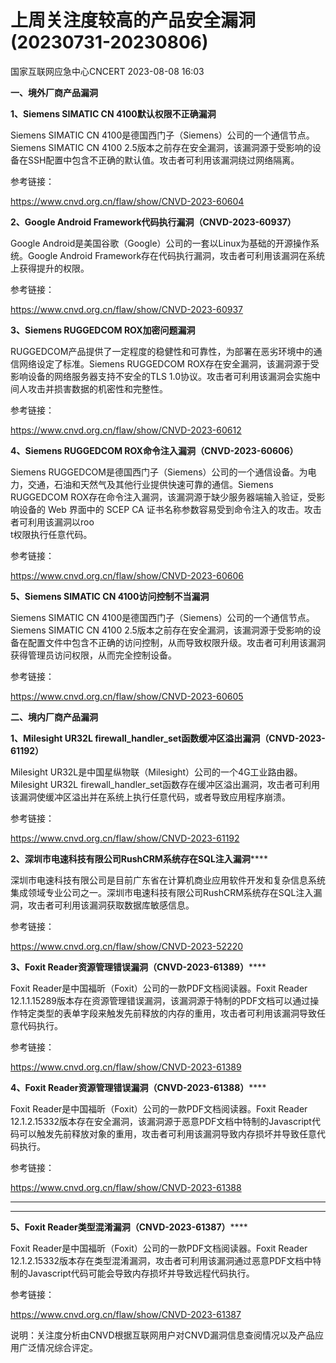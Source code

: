 #  上周关注度较高的产品安全漏洞(20230731-20230806)   
 国家互联网应急中心CNCERT   2023-08-08 16:03  
  
**一、境外厂商产品漏洞**  
  
**1、Siemens SIMATIC CN 4100默认权限不正确漏洞**  
  
Siemens SIMATIC CN 4100是德国西门子（Siemens）公司的一个通信节点。Siemens SIMATIC CN 4100 2.5版本之前存在安全漏洞，该漏洞源于受影响的设备在SSH配置中包含不正确的默认值。攻击者可利用该漏洞绕过网络隔离。  
  
参考链接：  
  
https://www.cnvd.org.cn/flaw/show/CNVD-2023-60604  
  
**2、Google Android Framework代码执行漏洞（CNVD-2023-60937）**  
  
  
Google Android是美国谷歌（Google）公司的一套以Linux为基础的开源操作系统。Google Android Framework存在代码执行漏洞，攻击者可利用该漏洞在系统上获得提升的权限。  
  
参考链接：  
  
https://www.cnvd.org.cn/flaw/show/CNVD-2023-60937  
  
**3、Siemens RUGGEDCOM ROX加密问题漏洞**  
  
  
RUGGEDCOM产品提供了一定程度的稳健性和可靠性，为部署在恶劣环境中的通信网络设定了标准。Siemens RUGGEDCOM ROX存在安全漏洞，该漏洞源于受影响设备的网络服务器支持不安全的TLS 1.0协议。攻击者可利用该漏洞会实施中间人攻击并损害数据的机密性和完整性。  
  
参考链接：  
  
https://www.cnvd.org.cn/flaw/show/CNVD-2023-60612  
  
**4、Siemens RUGGEDCOM ROX命令注入漏洞（CNVD-2023-60606）**  
  
Siemens RUGGEDCOM是德国西门子（Siemens）公司的一个通信设备。为电力，交通，石油和天然气及其他行业提供快速可靠的通信。Siemens RUGGEDCOM ROX存在命令注入漏洞，该漏洞源于缺少服务器端输入验证，受影响设备的 Web 界面中的 SCEP CA 证书名称参数容易受到命令注入的攻击。攻击者可利用该漏洞以roo  
t权限执行任意代码。  
  
参考链接：  
  
https://www.cnvd.org.cn/flaw/show/CNVD-2023-60606  
  
**5、Siemens SIMATIC CN 4100访问控制不当漏洞**  
  
Siemens SIMATIC CN 4100是德国西门子（Siemens）公司的一个通信节点。Siemens SIMATIC CN 4100
2.5版本之前存在安全漏洞，该漏洞源于受影响的设备在配置文件中包含不正确的访问控制，从而导致权限升级。攻击者可利用该漏洞获得管理员访问权限，从而完全控制设备。  
  
参考链接：  
  
https://www.cnvd.org.cn/flaw/show/CNVD-2023-60605  
  
  
  
**二、境内厂商产品漏洞**  
  
**1、Milesight UR32L firewall_handler_set函数缓冲区溢出漏洞（CNVD-2023-61192）**  
  
Milesight UR32L是中国星纵物联（Milesight）公司的一个4G工业路由器。Milesight UR32L
firewall_handler_set函数存在缓冲区溢出漏洞，攻击者可利用该漏洞使缓冲区溢出并在系统上执行任意代码，或者导致应用程序崩溃。  
  
参考链接：  
  
https://www.cnvd.org.cn/flaw/show/CNVD-2023-61192  
  
**2、深圳市电速科技有限公司RushCRM系统存在SQL注入漏洞******  
  
深圳市电速科技有限公司是目前广东省在计算机商业应用软件开发和复杂信息系统集成领域专业公司之一。深圳市电速科技有限公司RushCRM系统存在SQL注入漏洞，攻击者可利用该漏洞获取数据库敏感信息。  
  
参考链接：  
  
https://www.cnvd.org.cn/flaw/show/CNVD-2023-52220  
  
**3、Foxit Reader资源管理错误漏洞（CNVD-2023-61389）******  
  
Foxit Reader是中国福昕（Foxit）公司的一款PDF文档阅读器。Foxit Reader 12.1.1.15289版本存在资源管理错误漏洞，该漏洞源于特制的PDF文档可以通过操作特定类型的表单字段来触发先前释放的内存的重用，攻击者可利用该漏洞导致任意代码执行。  
  
参考链接：  
  
https://www.cnvd.org.cn/flaw/show/CNVD-2023-61389  
  
**4、Foxit Reader资源管理错误漏洞（CNVD-2023-61388）******  
  
Foxit Reader是中国福昕（Foxit）公司的一款PDF文档阅读器。Foxit Reader 12.1.2.15332版本存在安全漏洞，该漏洞源于恶意PDF文档中特制的Javascript代码可以触发先前释放对象的重用，攻击者可利用该漏洞导致内存损坏并导致任意代码执行。  
  
参考链接：  
  
https://www.cnvd.org.cn/flaw/show/CNVD-2023-61388  
****  
****  
  
**5、Foxit Reader类型混淆漏洞（CNVD-2023-61387）******  
  
Foxit Reader是中国福昕（Foxit）公司的一款PDF文档阅读器。Foxit Reader 12.1.2.15332版本存在类型混淆漏洞，攻击者可利用该漏洞通过恶意PDF文档中特制的Javascript代码可能会导致内存损坏并导致远程代码执行。  
  
参考链接：  
  
https://www.cnvd.org.cn/flaw/show/CNVD-2023-61387  
  
  
  
说明：关注度分析由CNVD根据互联网用户对CNVD漏洞信息查阅情况以及产品应用广泛情况综合评定。  
  
